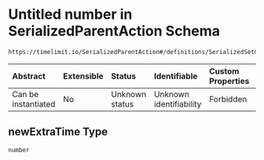 # Untitled number in SerializedParentAction Schema

```txt
https://timelimit.io/SerializedParentAction#/definitions/SerializedSetCategoryExtraTimeAction/properties/newExtraTime
```

| Abstract            | Extensible | Status         | Identifiable            | Custom Properties | Additional Properties | Access Restrictions | Defined In                                                                                        |
| :------------------ | :--------- | :------------- | :---------------------- | :---------------- | :-------------------- | :------------------ | :------------------------------------------------------------------------------------------------ |
| Can be instantiated | No         | Unknown status | Unknown identifiability | Forbidden         | Allowed               | none                | [SerializedParentAction.schema.json\*](SerializedParentAction.schema.json "open original schema") |

## newExtraTime Type

`number`
